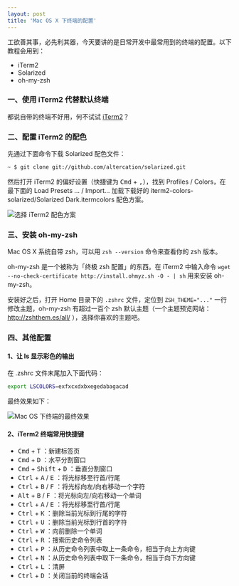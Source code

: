 ```yaml
---
layout: post
title: 'Mac OS X 下终端的配置'
---
```


工欲善其事，必先利其器，今天要讲的是日常开发中最常用到的终端的配置。以下教程会用到：

* iTerm2
* Solarized
* oh-my-zsh

### 一、使用 iTerm2 代替默认终端

都说自带的终端不好用，何不试试 [iTerm2](https://www.iterm2.com/)？

### 二、配置 iTerm2 的配色

先通过下面命令下载 Solarized 配色文件：

~~~sh
~ $ git clone git://github.com/altercation/solarized.git
~~~

然后打开 iTerm2 的偏好设置（快捷键为 <kbd>Cmd</kbd> + <kbd>,</kbd>），找到 Profiles / Colors，在最下面的 Load Presets ... / Import... 加载下载好的 iterm2-colors-solarized/Solarized Dark.itermcolors 配色方案。

![选择 iTerm2 配色方案](http://yianbin.qiniudn.com/blog!iterm-preference.jpg)

### 三、安装 oh-my-zsh

Mac OS X 系统自带 zsh，可以用 `zsh --version` 命令来查看你的 zsh 版本。

oh-my-zsh 是一个被称为「终极 zsh 配置」的东西。在 iTerm2 中输入命令 `wget --no-check-certificate http://install.ohmyz.sh -O - | sh` 用来安装 oh-my-zsh。

安装好之后，打开 Home 目录下的 `.zshrc` 文件，定位到 `ZSH_THEME="..."` 一行修改主题，oh-my-zsh 有超过一百个 zsh 默认主题（一个主题预览网站：http://zshthem.es/all/ ），选择你喜欢的主题吧。

### 四、其他配置

#### 1、让 ls 显示彩色的输出

在 .zshrc 文件末尾加入下面代码：

~~~sh
export LSCOLORS=exfxcxdxbxegedabagacad
~~~

最终效果如下：

![Mac OS 下终端的最终效果](http://yianbin.qiniudn.com/blog!mac-os-terminal.jpg)

#### 2、iTerm2 终端常用快捷键

* <kbd>Cmd</kbd> + <kbd>T</kbd> ：新建标签页
* <kbd>Cmd</kbd> + <kbd>D</kbd> ：水平分割窗口
* <kbd>Cmd</kbd> + <kbd>Shift</kbd> + <kbd>D</kbd> ：垂直分割窗口
* <kbd>Ctrl</kbd> + <kbd>A</kbd> / <kbd>E</kbd> ：将光标移至行首/行尾
* <kbd>Ctrl</kbd> + <kbd>B</kbd> / <kbd>F</kbd> ：将光标向左/向右移动一个字符
* <kbd>Alt</kbd> + <kbd>B</kbd> / <kbd>F</kbd> ：将光标向左/向右移动一个单词
* <kbd>Ctrl</kbd> + <kbd>A</kbd> / <kbd>E</kbd> ：将光标移至行首/行尾
* <kbd>Ctrl</kbd> + <kbd>K</kbd> ：删除当前光标到行尾的字符
* <kbd>Ctrl</kbd> + <kbd>U</kbd> ：删除当前光标到行首的字符
* <kbd>Ctrl</kbd> + <kbd>W</kbd> ：向前删除一个单词
* <kbd>Ctrl</kbd> + <kbd>R</kbd> ：搜索历史命令列表
* <kbd>Ctrl</kbd> + <kbd>P</kbd> ：从历史命令列表中取上一条命令，相当于向上方向键
* <kbd>Ctrl</kbd> + <kbd>N</kbd> ：从历史命令列表中取下一条命令，相当于向下方向键
* <kbd>Ctrl</kbd> + <kbd>L</kbd> ：清屏
* <kbd>Ctrl</kbd> + <kbd>D</kbd> ：关闭当前的终端会话

